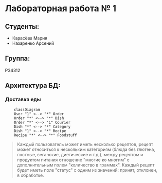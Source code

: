 # Лабораторная работа № 1

## Студенты:
- Карасёва Мария
- Назаренко Арсений

## Группа:
P34312

## Архитектура БД:
### Доставка еды
```mermaid
	classDiagram
	User "1" <--> "*" Order
	Order "*" <--> "*" Dish
	Order "*" <--> "1" Courier
	Dish "*" <--> "*" Category
	Dish "1" <--> "*" Recipe 
	Recipe "*" <--> "*" Foodstuff
```
> Каждый пользователь может иметь несколько рецептов, рецепт может относиться к нескольким категориям (блюда без глютена, постные, веганские, диетические и т.д.), между рецептом и продуктом питания отношение "многие ко многим" с дополнительным полем "количество в граммах". Каждый рецепт будет иметь поле "статус" c одним из значений: принят, отклонен, в обработке.
